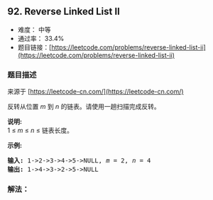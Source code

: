 ## 92. Reverse Linked List II

- 难度： 中等
- 通过率： 33.4%
- 题目链接：[https://leetcode.com/problems/reverse-linked-list-ii](https://leetcode.com/problems/reverse-linked-list-ii)


### 题目描述

来源于 [https://leetcode-cn.com/](https://leetcode-cn.com/)

<p>反转从位置 <em>m</em> 到 <em>n</em> 的链表。请使用一趟扫描完成反转。</p>

<p><strong>说明:</strong><br>
1 &le;&nbsp;<em>m</em>&nbsp;&le;&nbsp;<em>n</em>&nbsp;&le; 链表长度。</p>

<p><strong>示例:</strong></p>

<pre><strong>输入:</strong> 1-&gt;2-&gt;3-&gt;4-&gt;5-&gt;NULL, <em>m</em> = 2, <em>n</em> = 4
<strong>输出:</strong> 1-&gt;4-&gt;3-&gt;2-&gt;5-&gt;NULL</pre>


### 解法：